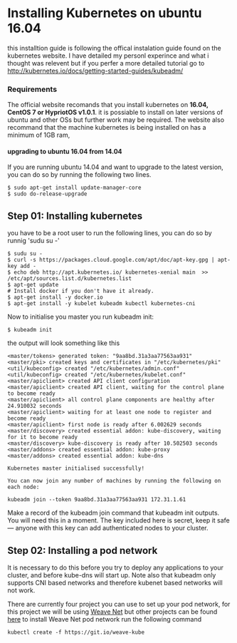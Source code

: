 

# Installing Kubernetes on ubuntu 16.04

this installtion guide is following the offical instalation guide found on the kubernetes website. I have detailed my personl experince and what i thought was relevent but if you perfer a more detailed tutorial go to http://kubernetes.io/docs/getting-started-guides/kubeadm/   
<h3> Requirements </h3>

The official website recomands that you install kubernetes on <b>16.04, CentOS 7 or HypriotOS v1.0.1</b>. it is possiable to install on later versions of ubuntu and other OSs but further work may be required. The website also recommand that the machine kubernetes is being installed on has a minimum of 1GB ram, 

<h4> upgrading to ubuntu 16.04 from 14.04</h4>
If you are running ubuntu 14.04 and want to upgrade to the latest version, you can do so by running the following two lines.

	$ sudo apt-get install update-manager-core
	$ sudo do-release-upgrade
<h2> Step 01: Installing kubernetes</h2>
you have to be a root user to run the following lines, you can do so by runnig 'sudu su -'

	$ sudu su -
	$ curl -s https://packages.cloud.google.com/apt/doc/apt-key.gpg | apt-key add -
	$ echo deb http://apt.kubernetes.io/ kubernetes-xenial main  >> /etc/apt/sources.list.d/kubernetes.list
	$ apt-get update
	# Install docker if you don't have it already.
	$ apt-get install -y docker.io
	$ apt-get install -y kubelet kubeadm kubectl kubernetes-cni


Now to initialise you master you run kubeadm init:
	
	$ kubeadm init
the output will look something like this

	<master/tokens> generated token: "9aa8bd.31a3aa77563aa931"
	<master/pki> created keys and certificates in "/etc/kubernetes/pki"
	<util/kubeconfig> created "/etc/kubernetes/admin.conf"
	<util/kubeconfig> created "/etc/kubernetes/kubelet.conf"
	<master/apiclient> created API client configuration
	<master/apiclient> created API client, waiting for the control plane to become ready
	<master/apiclient> all control plane components are healthy after 24.910032 seconds
	<master/apiclient> waiting for at least one node to register and become ready
	<master/apiclient> first node is ready after 6.002629 seconds
	<master/discovery> created essential addon: kube-discovery, waiting for it to become ready
	<master/discovery> kube-discovery is ready after 10.502503 seconds
	<master/addons> created essential addon: kube-proxy
	<master/addons> created essential addon: kube-dns

	Kubernetes master initialised successfully!

	You can now join any number of machines by running the following on each node:

	kubeadm join --token 9aa8bd.31a3aa77563aa931 172.31.1.61
	
Make a record of the kubeadm join command that kubeadm init outputs. You will need this in a moment. The key included here is secret, keep it safe — anyone with this key can add authenticated nodes to your cluster.

<h2> Step 02: Installing a pod network </h2>
It is necessary to do this before you try to deploy any applications to your cluster, and before kube-dns will start up. Note also that kubeadm only supports CNI based networks and therefore kubenet based networks will not work.

There are currently four project you can use to set up your pod network, for this project we will be using <a href="https://github.com/weaveworks/weave-kube">Weave Net</a> but other projects can be found <a href="http://kubernetes.io/docs/admin/addons/" target="_blank">here</a> 
to install Weave Net pod network run the following command

	kubectl create -f https://git.io/weave-kube
	
	



